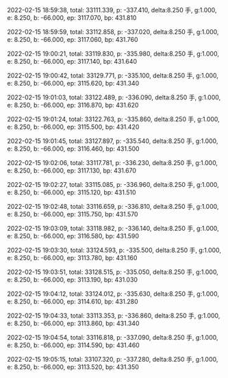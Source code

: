 2022-02-15 18:59:38, total: 33111.339, p: -337.410, delta:8.250 手, g:1.000, e: 8.250, b: -66.000, ep: 3117.070, bp: 431.810

2022-02-15 18:59:59, total: 33112.858, p: -337.020, delta:8.250 手, g:1.000, e: 8.250, b: -66.000, ep: 3117.060, bp: 431.760

2022-02-15 19:00:21, total: 33119.830, p: -335.980, delta:8.250 手, g:1.000, e: 8.250, b: -66.000, ep: 3117.140, bp: 431.640

2022-02-15 19:00:42, total: 33129.771, p: -335.100, delta:8.250 手, g:1.000, e: 8.250, b: -66.000, ep: 3115.620, bp: 431.340

2022-02-15 19:01:03, total: 33122.489, p: -336.090, delta:8.250 手, g:1.000, e: 8.250, b: -66.000, ep: 3116.870, bp: 431.620

2022-02-15 19:01:24, total: 33122.763, p: -335.860, delta:8.250 手, g:1.000, e: 8.250, b: -66.000, ep: 3115.500, bp: 431.420

2022-02-15 19:01:45, total: 33127.897, p: -335.540, delta:8.250 手, g:1.000, e: 8.250, b: -66.000, ep: 3116.460, bp: 431.500

2022-02-15 19:02:06, total: 33117.781, p: -336.230, delta:8.250 手, g:1.000, e: 8.250, b: -66.000, ep: 3117.130, bp: 431.670

2022-02-15 19:02:27, total: 33115.085, p: -336.960, delta:8.250 手, g:1.000, e: 8.250, b: -66.000, ep: 3115.120, bp: 431.510

2022-02-15 19:02:48, total: 33116.659, p: -336.810, delta:8.250 手, g:1.000, e: 8.250, b: -66.000, ep: 3115.750, bp: 431.570

2022-02-15 19:03:09, total: 33118.982, p: -336.140, delta:8.250 手, g:1.000, e: 8.250, b: -66.000, ep: 3116.580, bp: 431.590

2022-02-15 19:03:30, total: 33124.593, p: -335.500, delta:8.250 手, g:1.000, e: 8.250, b: -66.000, ep: 3113.780, bp: 431.160

2022-02-15 19:03:51, total: 33128.515, p: -335.050, delta:8.250 手, g:1.000, e: 8.250, b: -66.000, ep: 3113.190, bp: 431.030

2022-02-15 19:04:12, total: 33124.012, p: -335.630, delta:8.250 手, g:1.000, e: 8.250, b: -66.000, ep: 3114.610, bp: 431.280

2022-02-15 19:04:33, total: 33113.353, p: -336.860, delta:8.250 手, g:1.000, e: 8.250, b: -66.000, ep: 3113.860, bp: 431.340

2022-02-15 19:04:54, total: 33116.818, p: -337.090, delta:8.250 手, g:1.000, e: 8.250, b: -66.000, ep: 3114.590, bp: 431.460

2022-02-15 19:05:15, total: 33107.320, p: -337.280, delta:8.250 手, g:1.000, e: 8.250, b: -66.000, ep: 3113.520, bp: 431.350